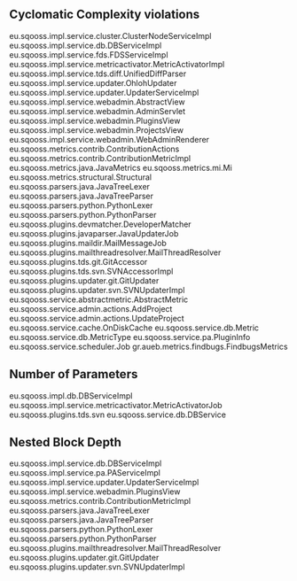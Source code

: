 
## Cyclomatic Complexity violations

eu.sqooss.impl.service.cluster.ClusterNodeServiceImpl
eu.sqooss.impl.service.db.DBServiceImpl
eu.sqooss.impl.service.fds.FDSServiceImpl
eu.sqooss.impl.service.metricactivator.MetricActivatorImpl
eu.sqooss.impl.service.tds.diff.UnifiedDiffParser
eu.sqooss.impl.service.updater.OhlohUpdater
eu.sqooss.impl.service.updater.UpdaterServiceImpl
eu.sqooss.impl.service.webadmin.AbstractView
eu.sqooss.impl.service.webadmin.AdminServlet
eu.sqooss.impl.service.webadmin.PluginsView
eu.sqooss.impl.service.webadmin.ProjectsView
eu.sqooss.impl.service.webadmin.WebAdminRenderer
eu.sqooss.metrics.contrib.ContributionActions
eu.sqooss.metrics.contrib.ContributionMetricImpl
eu.sqooss.metrics.java.JavaMetrics
eu.sqooss.metrics.mi.Mi
eu.sqooss.metrics.structural.Structural
eu.sqooss.parsers.java.JavaTreeLexer
eu.sqooss.parsers.java.JavaTreeParser
eu.sqooss.parsers.python.PythonLexer
eu.sqooss.parsers.python.PythonParser
eu.sqooss.plugins.devmatcher.DeveloperMatcher
eu.sqooss.plugins.javaparser.JavaUpdaterJob
eu.sqooss.plugins.maildir.MailMessageJob
eu.sqooss.plugins.mailthreadresolver.MailThreadResolver
eu.sqooss.plugins.tds.git.GitAccessor
eu.sqooss.plugins.tds.svn.SVNAccessorImpl
eu.sqooss.plugins.updater.git.GitUpdater
eu.sqooss.plugins.updater.svn.SVNUpdaterImpl
eu.sqooss.service.abstractmetric.AbstractMetric
eu.sqooss.service.admin.actions.AddProject
eu.sqooss.service.admin.actions.UpdateProject
eu.sqooss.service.cache.OnDiskCache
eu.sqooss.service.db.Metric
eu.sqooss.service.db.MetricType
eu.sqooss.service.pa.PluginInfo
eu.sqooss.service.scheduler.Job
gr.aueb.metrics.findbugs.FindbugsMetrics

## Number of Parameters

eu.sqooss.impl.db.DBServiceImpl
eu.sqooss.impl.service.metricactivator.MetricActivatorJob
eu.sqooss.plugins.tds.svn
eu.sqooss.service.db.DBService

## Nested Block Depth

eu.sqooss.impl.service.db.DBServiceImpl
eu.sqooss.impl.service.pa.PAServiceImpl
eu.sqooss.impl.service.updater.UpdaterServiceImpl
eu.sqooss.impl.service.webadmin.PluginsView
eu.sqooss.metrics.contrib.ContributionMetricImpl
eu.sqooss.parsers.java.JavaTreeLexer
eu.sqooss.parsers.java.JavaTreeParser
eu.sqooss.parsers.python.PythonLexer
eu.sqooss.parsers.python.PythonParser
eu.sqooss.plugins.mailthreadresolver.MailThreadResolver
eu.sqooss.plugins.updater.git.GitUpdater
eu.sqooss.plugins.updater.svn.SVNUpdaterImpl
